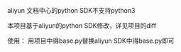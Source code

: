 aliyun 文档中心的python SDK不支持python3

本项目基于aliyun的python SDK修改，详见项目的diff

使用：
   用项目中得base.py替换aliyun SDK中得base.py即可